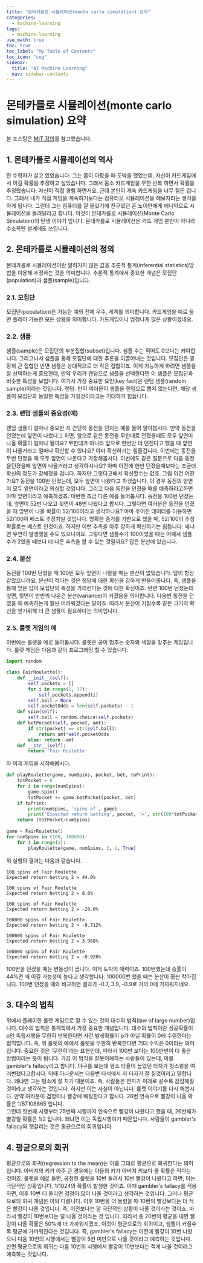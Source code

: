 ```yaml
---
title: "몬테카를로 시뮬레이션(monte carlo simulation) 요약" 
categories:
  - machine-learning
tags:
  - machine-learning
use_math: true
toc: true
toc_label: "My Table of Contents"
toc_icon: "cog"
sidebar:
  title: "AI Machine Learning"
  nav: sidebar-contents
---
```


# 몬테카를로 시뮬레이션(monte carlo simulation) 요약

본 포스팅은 [MIT 강의](https://www.youtube.com/watch?v=OgO1gpXSUzU&ab_channel=MITOpenCourseWare)를 참고했습니다. 

## 1. 몬테카를로 시뮬레이션의 역사

한 수학자가 살고 있었습니다. 
그는 몸이 아팠을 때 도박을 했었는데, 자신이 카드게임에서 이길 확률을 추정하고 싶었습니다. 
그래서 몸소 카드게임을 무한 반복 하면서 확률을 추정했습니다. 
자신이 직접 경험 하면서요. 
근데 본인이 계속 카드게임을 너무 힘든 겁니다. 
그래서 내가 직접 게임을 계속하기보다는 컴퓨터로 시뮬레이션을 해보자라는 생각을 하게 됩니다. 
그런데 그는 컴퓨터를 잘 몰랐기에 친구였던 폰 노이만에게 에니악으로 시뮬레이션을 돌려달라고 합니다. 
이것이 몬테카를로 시뮬레이션(Monte Carlo Simulation)의 탄생 이야기 입니다. 
몬테카를로 시뮬레이션은 카드 게임 뿐만이 아니라 수소폭탄 설계에도 쓰입니다. 

## 2. 몬테카를로 시뮬레이션의 정의

몬테카를로 시뮬레이션이란 알려지지 않은 값을 추론적 통계(inferential statistics)방법을 이용해 추정하는 것을 의미합니다. 
추론적 통계에서 중요한 개념은 모집단(population)과 샘플(sample)입니다. 

### 2.1. 모집단 

모집단(population)은 가능한 예의 전체 우주, 세계를 의미합니다. 
카드게임을 예로 들면 플레이 가능한 모든 상황을 의미합니다. 카드게임이니 엄청나게 많은 상황이겠네요. 


### 2.2. 샘플

샘플(sample)은 모집단의 부분집합(subset)입니다. 샘플 수는 적어도 0보다는 커야합니다. 
그리고나서 샘플을 통해 모집단에 대한 추론을 이끌어내는 것입니다. 
모집단은 굉장히 큰 집합인 반면 샘플은 상대적으로 더 작은 집합이죠. 
이게 가능하게 하려면 샘플을 잘 선택하는게 중요한데, 만약 우리가 랜덤으로 샘플을 선택한다면 
이 샘플은 모집단과 비슷한 특성을 보입니다. 
여기서 가장 중요한 요인(key fact)은 랜덤 샘플(random sample)이라는 것입니다. 랜덤. 
만약 여러분이 샘플을 랜덤으로 뽑지 않는다면, 해당 샘플이 모집단과 동일한 특성을 가질것이라고는 기대하기 힘듭니다. 

### 2.3. 랜덤 샘플의 중요성(예)

랜덤 샘플이 얼마나 중요한 지 간단히 동전을 던지는 예를 들어 알아봅시다. 
만약 동전을 던졌는데 앞면이 나왔다고 하면, 
앞으로 같은 동전을 무한대로 던졌을때도 모두 앞면이 나올 확률이 얼마나 될까요? 
무한대가 아니라 앞으로 한번만 더 던진다고 했을 때 앞면이 나올거라고 얼마나 확신할 수 있나요? 
아마 확신하기는 힘들겁니다. 
이번에는 동전을 두번 던졌을 때 모두 앞면이 나온다고 가정해봅시다. 
이번에도 같은 질문으로 다음 동전을던졌을때 앞면이 나올거라고 생각하시나요? 
아마 이전에 한번 던졌을때보다는 조금더 확신의 정도가 강해졌을 겁니다. 
하지만 그렇다고해서 확신할수는 없죠. 
그럼 이건 어떤가요? 
동전을 100번 던졌는데, 모두 앞면이 나왔다고 하겠습니다. 
이 경우 동전의 양면이 모두 앞면이라고 의심할 것입니다. 
그리고 다음 동전을 던졌을 때를 예측하라고하면 아마 앞면이라고 예측하겠죠. 
이번엔 조금 다른 예를 들어봅시다. 
동전을 100번 던졌는데, 앞면이 52번 나오고 뒷면이 48번 나왔다고 합시다. 
그렇다면 여러분은 동전을 던졌을 때 앞면이 나올 확률이 52/100이라고 생각하나요? 
아마 주어진 데이터를 이용하면 52/100이 베스트 추정치일 것입니다. 
명확한 증거를 기반으로 했을 때, 52/100이 추정 확률로는 베스트 인것이죠. 
하지만 이런 추측을 아주 강하게 확신하기는 힘듭니다. 
왜냐면 우연히 발생했을 수도 있으니까요. 
그렇다면 샘플수가 100이었을 때는 어째서 샘플수가 2였을 때보다 더 나은 추측을 할 수 있는 것일까요? 
답은 분산에 있습니다.

### 2.4. 분산

동전을 100번 던졌을 때 100번 모두 앞면이 나왔을 때는 분산이 없었습니다. 답이 항상 같았으니까요. 
분산이 적다는 것은 정답에 대한 확신을 강하게 만들어줍니다. 즉, 샘플을 통해 얻은 답이 모집단의 특성을 가리킨다는 것에 대한 확신이죠. 
반면 100번 던졌는데 앞면, 뒷면이 반반씩 나온건 분산(variance)이 커졌음을 의미합니다. 
다음번 동전을 던졌을 때 예측하는게 훨씬 어려워졌다는 말이죠. 
따라서 분산이 커질수록 같은 크기의 확신을 얻기위해 더 큰 샘플이 필요하다는 의미입니다. 

### 2.5. 룰렛 게임의 예 

이번에는 룰렛을 예로 들어봅시다. 룰렛은 공이 멈추는 숫자와 색깔을 맞추는 게임입니다. 
룰렛 게임은 다음과 같이 프로그래밍 할 수 있습니다. 

```python
import random

class FairRoulette():
    def __init__(self):
        self.pockets = []
        for i in range(1, 37):
            self.pockets.append(i)
        self.ball = None
        self.pocketOdds = len(self.pockets) - 1
    def spin(self):
        self.ball = random.choice(self.pockets)
    def betPocket(self, pocket, amt):
        if str(pocket) == str(self.ball):
            return amt*self.pocketOdds
        else: return -amt
    def __str__(self):
        return 'Fair Roulette'
```

자 이제 게임을 시작해봅시다. 

```python
def playRoulette(game, numSpins, pocket, bet, toPrint):
    totPocket = 0
    for i in range(numSpins):
        game.spin()
        totPocket += game.betPocket(pocket, bet)
    if toPrint:
        print(numSpins, 'spins of', game)
        print('Expected return betting', pocket, '=', str(100*totPocket/numSpins) + '%\n')
    return (totPocket/numSpins)
    
game = FairRoulette()
for numSpins in (100, 100000):
    for i in range(3):
        playRoulette(game, numSpins, 2, 1, True)
```

위 실험의 결과는 다음과 같습니다. 

```
100 spins of Fair Roulette
Expected return betting 2 = 44.0%

100 spins of Fair Roulette
Expected return betting 2 = 8.0%

100 spins of Fair Roulette
Expected return betting 2 = -28.0%

100000 spins of Fair Roulette
Expected return betting 2 = -0.712%

100000 spins of Fair Roulette
Expected return betting 2 = 3.968%

100000 spins of Fair Roulette
Expected return betting 2 = -0.928%
```

100번을 던졌을 때는 변동성이 큽니다. 이게 도박의 매력이죠. 
100번했는데 승률이 44%면 꽤 이길 가능성이 높다고 생각합니다. 
100000번 했을 때는 분산이 훨씬 작아집니다. 
100번 던졌을 때와 비교하면 결과가 -0.7, 3.9, -0.9로 거의 0에 가까워지네요.

## 3. 대수의 법칙

위에서 플레이한 룰렛 게임으로 알 수 있는 것이 대수의 법칙(law of large number)입니다. 
대수의 법칙은 통계학에서 가장 중요한 개념입니다. 
대수의 법칙이란 성공확률이 p인 독립시행을 무한히 반복한다면 
사건 발생확률이 p가 아닐 확률이 0에 수렴한다는 법칙입니다. 
즉, 위 룰렛의 예에서 룰렛을 무한히 반복한다면 기대 수익은 0이라는 의미입니다. 
중요한 것은 '무한히'라는 표현인데, 따라서 100번 보다는 100만번이 더 좋은 방법이라는 뜻이 됩니다. 
가끔 이 법칙을 잘못이해하는 사람들이 있는데, 이를 gambler's fallacy라고 합니다. 
야구를 보는데 평소 타율이 높았던 타자가 헛스윙을 여러번했다고합시다. 
이때 아나운서는 다음번 타석에서 저 타자가 잘 칠것이라고 말합니다. 
왜냐면 그는 평소에 잘 치기 때문이죠. 
즉, 사람들은 편차가 미래로 갈수록 잠잠해질 것이라고 생각하는 것입니다. 
하지만 이는 사실이 아닙니다. 
룰렛 이야기를 다시 해봅시다. 
만약 여러분이 검정이나 빨강에 배팅한다고 합시다. 
26번 연속으로 빨강이 나올 확률은 1/67108865 입니다.  
그런데 첫번째 시행부터 25번째 시행까지 연속으로 빨강이 나왔다고 했을 때, 
26번째가 빨강일 확률은 1/2 입니다. 왜냐면 이는 독립시행이기 때문입니다. 
사람들이 gambler's fallacy와 헷갈리는 것은 평균으로의 회귀입니다.

## 4. 평균으로의 회귀

평균으로의 회귀(regression to the mean)는 이름 그대로 평균으로 회귀한다는 의미입니다. 
아버지의 키가 아주 큰 경우에는 아들의 키가 아버지 키보다 클 확률은 적다는 것이죠. 
룰렛을 예로 들면, 공정한 룰렛을 10번 돌려서 10번 빨강이 나왔다고 하면, 이는 극단적인 상황입니다. 
1/1024의 확률이 발생한 것이죠. 
이때 gambler's fallacy를 적용하면, 이후 10번 더 돌리면 검정이 많이 나올 것이라고 생각하는 것입니다. 
그러나 평균으로의 회귀 개념은 이와 다릅니다. 
이후 10번을 더 돌렸을 때 10번의 빨강보다는 더 적은 빨강이 나올 것입니다. 
즉, 이전보다는 덜 극단적인 상황이 나올 것이라는 것이죠. 
따라서 빨강이 10번보다는 덜 나올 것이라는 것 입니다. 
따라서 총 20번의 평균을 내면 빨강이 나올 확률은 50%에 더 가까워지겠죠. 
이것이 평균으로의 회귀이고, 샘플이 커질수록 평균에 가까워진다는 것입니다. 
즉, gambler's fallacy는 이전에 빨강이 10번 나왔으니 다음 10번의 시행에서는 빨강이 5번 미만으로 나올 것이라고 예측하는 것입니다. 
반면 평균으로의 회귀는 다음 10번의 시행에서 빨강이 10번보다는 적게 나올 것이라고 예측하는 것입니다. 
